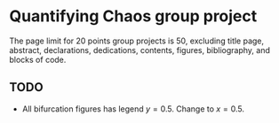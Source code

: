 # Quantifying Chaos group project

The page limit for 20 points group projects is 50, excluding title page, abstract, declarations, dedications, contents, figures, bibliography, and blocks of code.

## TODO 

- All bifurcation figures has legend $y = 0.5$. Change to $x = 0.5$.
